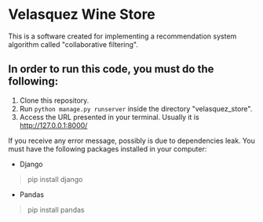 # Velasquez Wine Store

This is a software created for implementing a recommendation system algorithm called "collaborative filtering".

## In order to run this code, you must do the following:

1. Clone this repository. 
1. Run `python manage.py runserver` inside the directory "velasquez_store". 
1. Access the URL presented in your terminal. Usually it is http://127.0.0.1:8000/

If you receive any error message, possibly is due to dependencies leak. You must have the following packages installed in your computer:

- Django 
> pip install django
- Pandas 
> pip install pandas